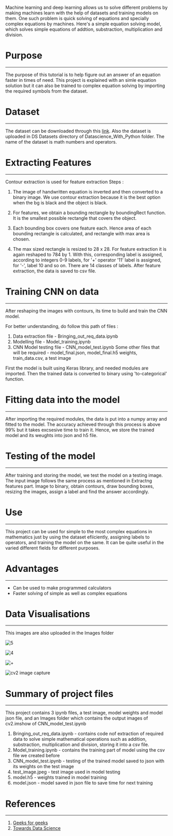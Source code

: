 Machine learning and deep learning allows us to solve different problems by making machines learn with the help of datasets and training models on them. One such problem is quick solving of equations and specially complex equations by machines. Here's a simple equation solving model, which solves simple equations of addtion, substraction, multiplication and division.

# Purpose
***
The purpose of this tutorial is to help figure out an answer of an equation faster in times of need. This project is explained with an simle equation solution but it can also be trained to complex equation solving by importing the required symbols from the dataset.

# Dataset
***
The dataset can be downloaded through this [link](https://www.kaggle.com/xainano/handwrittenmathsymbols). Also the dataset is uploaded in DS Datasets directory of Datascience_With_Python folder. The name of the dataset is math numbers and operators.

# Extracting Features
***
Contour extraction is used for feature extraction
Steps :
1. The image of handwritten equation is inverted  and then converted to a binary image. 
We use contour extraction because it is the best option when the bg is black and the object is black.

2. For features, we obtain a bounding rectangle by boundingRect function. It is the smallest possible rectangle that covers the object.

3. Each bounding box covers one feature each. Hence area of each bounding rectangle is calculated, and rectangle with max area is chosen.

4. The max sized rectangle is resized to 28 x 28. For feature extraction it is again reshaped to 784 by 1. With this, corresponding label is assigned, according to integers 0-9 labels, for '+' operator '11' label is assigned, for '-', label 10 and so on.
There are 14 classes of labels.
After feature extraction, the data is saved to csv file.

# Training CNN on data
***
After reshaping the images with contours, its time to build and train the CNN model.

For better understanding, do follow this path of files :
1. Data extraction file - Bringing_out_req_data.ipynb
2. Modelling file - Model_training,ipynb
3. CNN Model testing file - CNN_model_test.ipynb
Some other files that will be required - model_final.json, model_final.h5 weights, train_data.csv, a test image

First the model is built using Keras library, and needed modules are imported. Then the trained data is converted to binary using 'to-categorical' function.

# Fitting data into the model
***
After importing the required modules, the data is put into a numpy array and fitted to the model. 
The accuracy achieved through this process is above 99% but it takes excsesive time to train it. Hence, we store the trained model and its weughts into json and h5 file. 

# Testing of the model 
***
After training and storing the model, we test the model on a testing image. The input image follows the same process as mentioned in Extractng features part. Image to binary, obtain contours, draw bounding boxes, resizing the images, assign a label and find the answer accordingly.

# Use
***
This project can be used for simple to the most complex equations in mathematics just by using the dataset efiiciently, assigning labels to operators, and training the model on the same. It can be quite useful in the varied different fields for different purposes.

# Advantages 
***
- Can be used to make programmed calculators
- Faster solving of simple as well as complex equations

# Data Visualisations
***
This images are also uploaded in the Images folder

![5](https://user-images.githubusercontent.com/85014366/137632461-44b0fde8-396f-4efb-bae7-3e0542cb37fa.PNG)

![4](https://user-images.githubusercontent.com/85014366/137632474-e02f614e-867c-4be2-a444-08739da191ed.PNG)

![+](https://user-images.githubusercontent.com/85014366/137632477-34f0a35c-5374-4bf7-89aa-4ced27e69261.PNG)

![cv2 image capture](https://user-images.githubusercontent.com/85014366/137632488-9de783f4-511c-4dca-8bd9-86b688f1633e.PNG)


# Summary of project files
***
This project contains 3 ipynb files, a test image, model weights and model json file, and an Images folder which contains the output images of cv2.imshow of CNN_model_test.ipynb
1. Bringing_out_req_data.ipynb - contains code nof extraction of required data to solve simple mathematical operations such as addition, substraction, multiplication and division, storing it into a csv file.
2. Model_training.ipynb - contains the training part  of model using the csv file we created before
3. CNN_model_test.ipynb - testing of the trained model saved to json with its weights on the test image
4. test_image.jpeg - test image used in model testing
5. model.h5 - weights trained in model training
6. model.json - model saved in json file to save time for next training

# References
***
1. [Geeks for geeks](https://www.geeksforgeeks.org/handwritten-equation-solver-in-python/)
2. [Towards Data Science](https://towardsdatascience.com/building-a-handwritten-multi-digit-calculator-f03cf5028052)
